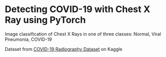 # Detecting COVID-19 with Chest X Ray using PyTorch

Image classification of Chest X Rays in one of three classes: Normal, Viral Pneumonia, COVID-19

Dataset from [COVID-19 Radiography Dataset](https://www.kaggle.com/tawsifurrahman/covid19-radiography-database) on Kaggle

